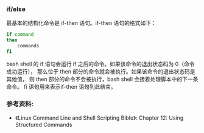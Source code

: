 ### if/else

最基本的结构化命令是 if-then 语句。if-then 语句的格式如下：

```bash
if command
then
    commands
fi
```

bash shell 的 if 语句会运行 if 之后的命令。如果该命令的退出状态码为 0（命令成功运行），
那么位于 then 部分的命令就会被执行。如果该命令的退出状态码是其他值，
则 then 部分的命令不会被执行，bash shell 会接着处理脚本中的下一条命令。
fi 语句用来表示if-then 语句到此结束。


### 参考资料:
- 《Linux Command Line and Shell Scripting Bible》: Chapter 12: Using Structured Commands

